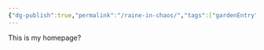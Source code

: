 ```yaml
---
{"dg-publish":true,"permalink":"/raine-in-chaos/","tags":["gardenEntry"],"noteIcon":""}
---
```


This is my homepage?